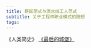 ```yaml
---
title: 鞋匠范式与流水线工人范式
subtitle: 关于工程师职业模式的随想
tags:
---
```


《人类简史》
[《最后的城堡》](http://blog.sina.com.cn/s/blog_540d5e80010007sx.html)
